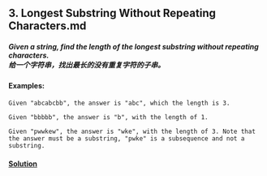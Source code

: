 ## 3. Longest Substring Without Repeating Characters.md

##### Given a string, find the length of the longest substring without repeating characters.<br>给一个字符串，找出最长的没有重复字符的子串。

#### Examples:
    Given "abcabcbb", the answer is "abc", which the length is 3.
     
    Given "bbbbb", the answer is "b", with the length of 1.
     
    Given "pwwkew", the answer is "wke", with the length of 3. Note that the answer must be a substring, "pwke" is a subsequence and not a substring.

#### [Solution](https://github.com/Jucongyuan/LeetCode_Java/blob/master/src/com/jucongyuan/medium/_0003/Solution.java)
